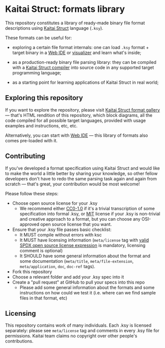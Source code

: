# Kaitai Struct: formats library

This repository constitutes a library of ready-made binary file format
descriptions using [Kaitai Struct](http://kaitai.io/) language (`.ksy`).

These formats can be useful for:

* exploring a certain file format internals: one can load `.ksy`
  format + target binary in a [Web IDE](https://ide.kaitai.io) or
  [visualizer](https://github.com/kaitai-io/kaitai_struct_visualizer)
  and learn what's inside;

* as a production-ready binary file parsing library: they can be
  compiled with a
  [Kaitai Struct compiler](https://github.com/kaitai-io/kaitai_struct_compiler)
  into source code in any supported target programming language;

* as a starting point for learning applications of Kaitai Struct in
  real world;

## Exploring this repository

If you want to explore the repository, please visit
[Kaitai Struct format gallery](http://formats.kaitai.io/) — that's
HTML rendition of this repository, which block diagrams, all the code
compiled for all possible target languages, provided with usage
examples and instructions, etc, etc.

Alternatively, you can start with [Web IDE](https://ide.kaitai.io) —
this library of formats also comes pre-loaded with it.

## Contributing

If you've developed a format specification using Kaitai Struct and
would like to make the world a little better by sharing your
knowledge, so other fellow developers don't have to redo the same
parsing task again and again from scratch — that's great, your
contribution would be most welcome!

Please follow these steps:

* Choose open source license for your .ksy
  * We recommend either
    [CC0-1.0](https://spdx.org/licenses/CC0-1.0.html) if it's a
    trivial transcription of some specification into formal .ksy, or
    [MIT](https://spdx.org/licenses/MIT.html) license if your .ksy is
    non-trivial and creative approach to a format, but you can choose
    any OSI-approved open source license that you want.
* Ensure that your .ksy file passes basic checklist:
  * It MUST compile without errors with ksc
  * It MUST have licensing information (`meta/license` tag with
    [valid SPDX open source license expression](https://spdx.org/licenses/)
    is mandatory, licensing comment is optional)
  * It SHOULD have some general information about the format and some
    documentation (`meta/title`, `meta/file-extension`,
    `meta/application`, `doc`, `doc-ref` tags).
* Fork this repository
* Choose a relevant folder and add your .ksy spec into it
* Create a "pull request" at GitHub to pull your specs into this repo
  * Please add some general information about the formats and some
    instructions on how could we test it (i.e. where can we find
    sample files in that format, etc)

## Licensing

This repository contains work of many individuals. Each .ksy is
licensed separately: please see `meta/license` tag and comments in
every .ksy file for permissions. Kaitai team claims no copyright over
other people's contributions.
